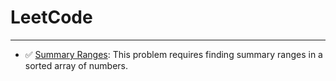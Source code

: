 # LeetCode

---

- ✅ [Summary Ranges](https://leetcode.com/problems/summary-ranges/): This problem requires finding summary ranges in a
  sorted array of numbers. 
